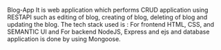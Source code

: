 Blog-App
It is web application which performs CRUD application using RESTAPI such as editing of blog, creating of blog, deleting of blog and updating the blog.
The tech stack used is : For frontend HTML, CSS, and SEMANTIC UI and
For backend NodeJS, Express and ejs and database application is done by using Mongoose. 
